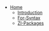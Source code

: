 - [Home](Home)
  - [Introduction](Introduction)
  - [For-Syntax](For-Syntax)
  - [ZI-Packages](ZI-Packages)
